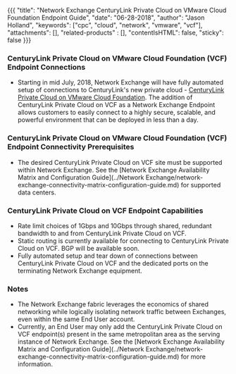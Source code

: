 {{{
  "title": "Network Exchange CenturyLink Private Cloud on VMware Cloud Foundation Endpoint Guide",
  "date": "06-28-2018",
  "author": "Jason Holland",
  "keywords": ["cpc", "cloud", "network", "vmware", "vcf"],
  "attachments": [],
  "related-products" : [],
  "contentIsHTML": false,
  "sticky": false
}}}

### CenturyLink Private Cloud on VMware Cloud Foundation (VCF) Endpoint Connections

* Starting in mid July, 2018, Network Exchange will have fully automated setup of connections to CenturyLink's new private cloud - [CenturyLink Private Cloud on VMware Cloud Foundation](https://www.ctl.io/centurylink-private-cloud-on-vmware-cloud-foundation/). The addition of CenturyLink Private Cloud on VCF as a Network Exchange Endpoint allows customers to easily connect to a highly secure, scalable, and powerful environment that can be deployed in less than a day.

### CenturyLink Private Cloud on VMware Cloud Foundation (VCF) Endpoint Connectivity Prerequisites

* The desired CenturyLink Private Cloud on VCF site must be supported within Network Exchange. See the [Network Exchange Availability Matrix and Configuration Guide](../Network Exchange/network-exchange-connectivity-matrix-configuration-guide.md) for supported data centers.

### CenturyLink Private Cloud on VCF Endpoint Capabilities

* Rate limit choices of 1Gbps and 10Gbps through shared, redundant bandwidth to and from CenturyLink Private Cloud on VCF.
* Static routing is currently available for connecting to CenturyLink Private Cloud on VCF. BGP will be available soon.
* Fully automated setup and tear down of connections between CenturyLink Private Cloud on VCF and the dedicated ports on the terminating Network Exchange equipment.

### Notes

* The Network Exchange fabric leverages the economics of shared networking while logically isolating network traffic between Exchanges, even within the same End User account.
* Currently, an End User may only add the CenturyLink Private Cloud on VCF endpoint(s) present in the same metropolitan area as the serving instance of Network Exchange. See the [Network Exchange Availability Matrix and Configuration Guide](../Network Exchange/network-exchange-connectivity-matrix-configuration-guide.md) for more information.
